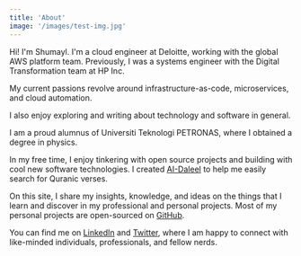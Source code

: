 ```yaml
---
title: 'About'
image: '/images/test-img.jpg'
---
```


Hi! I'm Shumayl. I'm a cloud engineer at Deloitte, working with the global AWS platform team. Previously, I was a systems engineer with the Digital Transformation team at HP Inc.

My current passions revolve around infrastructure-as-code, microservices, and cloud automation. 

I also enjoy exploring and writing about technology and software in general.

I am a proud alumnus of Universiti Teknologi PETRONAS, where I obtained a degree in physics.

In my free time, I enjoy tinkering with open source projects and building with cool new software technologies. I created [AI-Daleel](https://ai-daleel.com/) to help me easily search for Quranic verses.

On this site, I share my insights, knowledge, and ideas on the things that I learn and discover in my professional and personal projects. Most of my personal projects are open-sourced on [GitHub](https://github.com/mshumayl/).

You can find me on [LinkedIn](https://www.linkedin.com/in/shumayl-111/) and [Twitter](https://twitter.com/Shumayl_), where I am happy to connect with like-minded individuals, professionals, and fellow nerds.